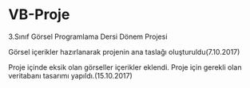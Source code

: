 # VB-Proje
3.Sınıf Görsel Programlama Dersi Dönem Projesi

Görsel içerikler hazırlanarak projenin ana taslağı oluşturuldu(7.10.2017)

Proje içinde eksik olan görseller içerikler eklendi. Proje için gerekli olan veritabanı tasarımı yapıldı.(15.10.2017)
